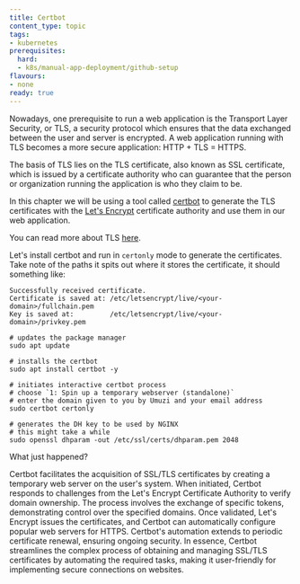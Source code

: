 ```yaml
---
title: Certbot
content_type: topic
tags:
- kubernetes
prerequisites:
  hard:
  - k8s/manual-app-deployment/github-setup
flavours:
- none
ready: true
---
```


Nowadays, one prerequisite to run a web application is the Transport Layer Security, or TLS, a security protocol which ensures that the data exchanged between the user and server is encrypted. A web application running with TLS becomes a more secure application: HTTP + TLS = HTTPS.

The basis of TLS lies on the TLS certificate, also known as SSL certificate, which is issued by a certificate authority who can guarantee that the person or organization running the application is who they claim to be.

In this chapter we will be using a tool called [certbot](https://certbot.eff.org/) to generate the TLS certificates with the [Let's Encrypt](https://letsencrypt.org) certificate authority and use them in our web application.

You can read more about TLS [here](https://www.cloudflare.com/learning/ssl/transport-layer-security-tls/).

Let's install certbot and run in `certonly` mode to generate the certificates. Take note of the paths it spits out where it stores the certificate, it should something like:

```
Successfully received certificate.
Certificate is saved at: /etc/letsencrypt/live/<your-domain>/fullchain.pem
Key is saved at:         /etc/letsencrypt/live/<your-domain>/privkey.pem
```

```
# updates the package manager
sudo apt update

# installs the certbot
sudo apt install certbot -y

# initiates interactive certbot process
# choose `1: Spin up a temporary webserver (standalone)`
# enter the domain given to you by Umuzi and your email address
sudo certbot certonly

# generates the DH key to be used by NGINX
# this might take a while
sudo openssl dhparam -out /etc/ssl/certs/dhparam.pem 2048
```

What just happened?

Certbot facilitates the acquisition of SSL/TLS certificates by creating a temporary web server on the user's system. When initiated, Certbot responds to challenges from the Let's Encrypt Certificate Authority to verify domain ownership. The process involves the exchange of specific tokens, demonstrating control over the specified domains. Once validated, Let's Encrypt issues the certificates, and Certbot can automatically configure popular web servers for HTTPS. Certbot's automation extends to periodic certificate renewal, ensuring ongoing security. In essence, Certbot streamlines the complex process of obtaining and managing SSL/TLS certificates by automating the required tasks, making it user-friendly for implementing secure connections on websites.
